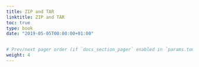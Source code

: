 ```yaml
---
title: ZIP and TAR
linktitle: ZIP and TAR
toc: true
type: book
date: "2019-05-05T00:00:00+01:00"


# Prev/next pager order (if `docs_section_pager` enabled in `params.toml`)
weight: 4
---
```

